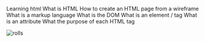 Learning html
What is HTML
How to create an HTML page from a wireframe
What is a markup language
What is the DOM
What is an element / tag
What is an attribute
What the purpose of each HTML tag

![rolls](https://user-images.githubusercontent.com/113432535/215099444-5876c785-fe9a-408f-b2c5-8a6fb8fba5e2.jpg)
